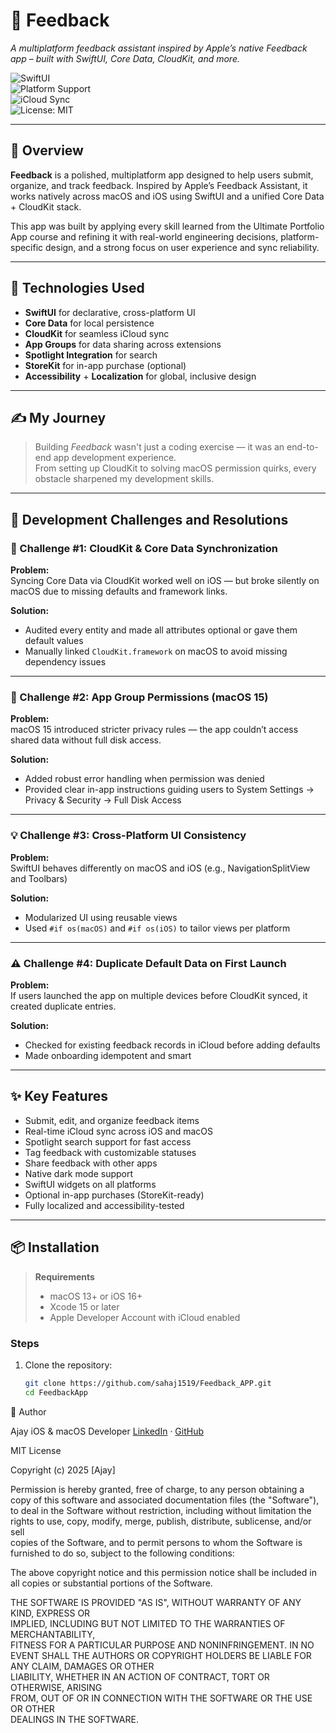 







# 📨 Feedback  
*A multiplatform feedback assistant inspired by Apple’s native Feedback app – built with SwiftUI, Core Data, CloudKit, and more.*

![SwiftUI](https://img.shields.io/badge/SwiftUI-Framework-blue?logo=swift)  
![Platform Support](https://img.shields.io/badge/Platforms-iOS%20%7C%20macOS-lightgrey?logo=apple)  
![iCloud Sync](https://img.shields.io/badge/CloudKit-Enabled-brightgreen?logo=icloud)  
![License: MIT](https://img.shields.io/badge/License-MIT-yellow.svg)

---

## 🚀 Overview

**Feedback** is a polished, multiplatform app designed to help users submit, organize, and track feedback. Inspired by Apple’s Feedback Assistant, it works natively across macOS and iOS using SwiftUI and a unified Core Data + CloudKit stack.

This app was built by applying every skill learned from the Ultimate Portfolio App course and refining it with real-world engineering decisions, platform-specific design, and a strong focus on user experience and sync reliability.

---

## 🧱 Technologies Used

- **SwiftUI** for declarative, cross-platform UI
- **Core Data** for local persistence
- **CloudKit** for seamless iCloud sync
- **App Groups** for data sharing across extensions
- **Spotlight Integration** for search
- **StoreKit** for in-app purchase (optional)
- **Accessibility** + **Localization** for global, inclusive design

---

## ✍️ My Journey

> Building *Feedback* wasn't just a coding exercise — it was an end-to-end app development experience.  
> From setting up CloudKit to solving macOS permission quirks, every obstacle sharpened my development skills.

---

## 🔧 Development Challenges and Resolutions

### 🧩 Challenge #1: CloudKit & Core Data Synchronization

**Problem:**  
Syncing Core Data via CloudKit worked well on iOS — but broke silently on macOS due to missing defaults and framework links.

**Solution:**  
- Audited every entity and made all attributes optional or gave them default values  
- Manually linked `CloudKit.framework` on macOS to avoid missing dependency issues

---

### 🔐 Challenge #2: App Group Permissions (macOS 15)

**Problem:**  
macOS 15 introduced stricter privacy rules — the app couldn’t access shared data without full disk access.

**Solution:**  
- Added robust error handling when permission was denied  
- Provided clear in-app instructions guiding users to System Settings → Privacy & Security → Full Disk Access

---

### 💡 Challenge #3: Cross-Platform UI Consistency

**Problem:**  
SwiftUI behaves differently on macOS and iOS (e.g., NavigationSplitView and Toolbars)

**Solution:**  
- Modularized UI using reusable views  
- Used `#if os(macOS)` and `#if os(iOS)` to tailor views per platform

---

### ⚠️ Challenge #4: Duplicate Default Data on First Launch

**Problem:**  
If users launched the app on multiple devices before CloudKit synced, it created duplicate entries.

**Solution:**  
- Checked for existing feedback records in iCloud before adding defaults  
- Made onboarding idempotent and smart

---

## ✨ Key Features

- Submit, edit, and organize feedback items  
- Real-time iCloud sync across iOS and macOS  
- Spotlight search support for fast access  
- Tag feedback with customizable statuses  
- Share feedback with other apps  
- Native dark mode support  
- SwiftUI widgets on all platforms  
- Optional in-app purchases (StoreKit-ready)  
- Fully localized and accessibility-tested

---

## 📦 Installation

> **Requirements**  
> - macOS 13+ or iOS 16+  
> - Xcode 15 or later  
> - Apple Developer Account with iCloud enabled

### Steps

1. Clone the repository:
   ```bash
   git clone https://github.com/sahaj1519/Feedback_APP.git
   cd FeedbackApp

👤 Author

Ajay
iOS & macOS Developer
[LinkedIn](https://www.linkedin.com/in/ajay-sangwan-601171348) · [GitHub](https://github.com/sahaj1519)




MIT License

Copyright (c) 2025 [Ajay]

Permission is hereby granted, free of charge, to any person obtaining a copy
of this software and associated documentation files (the "Software"), to deal
in the Software without restriction, including without limitation the rights
to use, copy, modify, merge, publish, distribute, sublicense, and/or sell   
copies of the Software, and to permit persons to whom the Software is
furnished to do so, subject to the following conditions:                    

The above copyright notice and this permission notice shall be included in all
copies or substantial portions of the Software.                             

THE SOFTWARE IS PROVIDED "AS IS", WITHOUT WARRANTY OF ANY KIND, EXPRESS OR   
IMPLIED, INCLUDING BUT NOT LIMITED TO THE WARRANTIES OF MERCHANTABILITY,    
FITNESS FOR A PARTICULAR PURPOSE AND NONINFRINGEMENT. IN NO EVENT SHALL THE
AUTHORS OR COPYRIGHT HOLDERS BE LIABLE FOR ANY CLAIM, DAMAGES OR OTHER     
LIABILITY, WHETHER IN AN ACTION OF CONTRACT, TORT OR OTHERWISE, ARISING     
FROM, OUT OF OR IN CONNECTION WITH THE SOFTWARE OR THE USE OR OTHER         
DEALINGS IN THE SOFTWARE.


